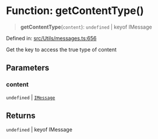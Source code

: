 # Function: getContentType()

> **getContentType**(`content`): `undefined` \| keyof IMessage

Defined in: [src/Utils/messages.ts:656](https://github.com/Fokusdotid/bail/blob/99acc683da8779d62a0509bb4108fdb35cb2b061/src/Utils/messages.ts#L656)

Get the key to access the true type of content

## Parameters

### content

`undefined` | [`IMessage`](../namespaces/proto/interfaces/IMessage.md)

## Returns

`undefined` \| keyof IMessage
